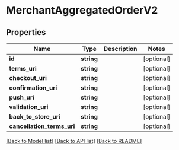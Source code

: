 # MerchantAggregatedOrderV2

## Properties
Name | Type | Description | Notes
------------ | ------------- | ------------- | -------------
**id** | **string** |  | [optional] 
**terms_uri** | **string** |  | [optional] 
**checkout_uri** | **string** |  | [optional] 
**confirmation_uri** | **string** |  | [optional] 
**push_uri** | **string** |  | [optional] 
**validation_uri** | **string** |  | [optional] 
**back_to_store_uri** | **string** |  | [optional] 
**cancellation_terms_uri** | **string** |  | [optional] 

[[Back to Model list]](../README.md#documentation-for-models) [[Back to API list]](../README.md#documentation-for-api-endpoints) [[Back to README]](../README.md)


